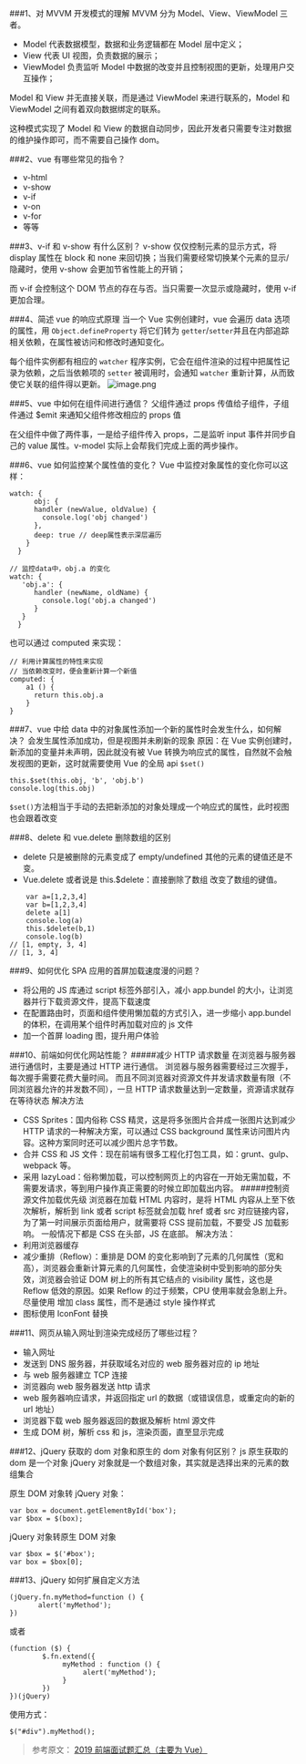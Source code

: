 ###1、对 MVVM 开发模式的理解
MVVM 分为 Model、View、ViewModel 三者。

- Model 代表数据模型，数据和业务逻辑都在 Model 层中定义；
- View 代表 UI 视图，负责数据的展示；
- ViewModel 负责监听 Model 中数据的改变并且控制视图的更新，处理用户交互操作；

Model 和 View 并无直接关联，而是通过 ViewModel 来进行联系的，Model 和 ViewModel 之间有着双向数据绑定的联系。

这种模式实现了 Model 和 View 的数据自动同步，因此开发者只需要专注对数据的维护操作即可，而不需要自己操作 dom。

###2、vue 有哪些常见的指令？

- v-html
- v-show
- v-if
- v-on
- v-for
- 等等

###3、v-if 和 v-show 有什么区别？
v-show 仅仅控制元素的显示方式，将 display 属性在 block 和 none 来回切换；当我们需要经常切换某个元素的显示/隐藏时，使用 v-show 会更加节省性能上的开销；

而 v-if 会控制这个 DOM 节点的存在与否。当只需要一次显示或隐藏时，使用 v-if 更加合理。

###4、简述 vue 的响应式原理
当一个 Vue 实例创建时，vue 会遍历 data 选项的属性，用 `Object.defineProperty` 将它们转为 `getter`/`setter`并且在内部追踪相关依赖，在属性被访问和修改时通知变化。

每个组件实例都有相应的 `watcher` 程序实例，它会在组件渲染的过程中把属性记录为依赖，之后当依赖项的 `setter` 被调用时，会通知 `watcher` 重新计算，从而致使它关联的组件得以更新。
![image.png](https://upload-images.jianshu.io/upload_images/12877063-03204aa3aafe3f38.png?imageMogr2/auto-orient/strip%7CimageView2/2/w/1240)

###5、vue 中如何在组件间进行通信？
父组件通过 props 传值给子组件，子组件通过 $emit 来通知父组件修改相应的 props 值

在父组件中做了两件事，一是给子组件传入 props，二是监听 input 事件并同步自己的 value 属性。v-model 实际上会帮我们完成上面的两步操作。

###6、vue 如何监控某个属性值的变化？
Vue 中监控对象属性的变化你可以这样：

```
watch: {
      obj: {
      handler (newValue, oldValue) {
        console.log('obj changed')
      },
      deep: true // deep属性表示深层遍历
    }
  }
```

```
// 监控data中，obj.a 的变化
watch: {
   'obj.a': {
      handler (newName, oldName) {
        console.log('obj.a changed')
      }
   }
  }
```

也可以通过 computed 来实现：

```
// 利用计算属性的特性来实现
// 当依赖改变时，便会重新计算一个新值
computed: {
    a1 () {
      return this.obj.a
    }
}
```

###7、vue 中给 data 中的对象属性添加一个新的属性时会发生什么，如何解决？
会发生属性添加成功，但是视图并未刷新的现象
原因：在 Vue 实例创建时，新添加的变量并未声明，因此就没有被 Vue 转换为响应式的属性，自然就不会触发视图的更新，这时就需要使用 Vue 的全局 api `$set()`

```
this.$set(this.obj, 'b', 'obj.b')
console.log(this.obj)
```

`$set()`方法相当于手动的去把新添加的对象处理成一个响应式的属性，此时视图也会跟着改变

###8、delete 和 vue.delete 删除数组的区别

- delete 只是被删除的元素变成了 empty/undefined 其他的元素的键值还是不变。
- Vue.delete 或者说是 this.$delete：直接删除了数组 改变了数组的键值。

```
    var a=[1,2,3,4]
    var b=[1,2,3,4]
    delete a[1]
    console.log(a)
    this.$delete(b,1)
    console.log(b)
// [1, empty, 3, 4]
// [1, 3, 4]
```

###9、如何优化 SPA 应用的首屏加载速度漫的问题？

- 将公用的 JS 库通过 script 标签外部引入，减小 app.bundel 的大小，让浏览器并行下载资源文件，提高下载速度
- 在配置路由时，页面和组件使用懒加载的方式引入，进一步缩小 app.bundel 的体积，在调用某个组件时再加载对应的 js 文件
- 加一个首屏 loading 图，提升用户体验

###10、前端如何优化网站性能？ #####减少 HTTP 请求数量
在浏览器与服务器进行通信时，主要是通过 HTTP 进行通信。
浏览器与服务器需要经过三次握手，每次握手需要花费大量时间。
而且不同浏览器对资源文件并发请求数量有限（不同浏览器允许的并发数不同），一旦 HTTP 请求数量达到一定数量，资源请求就存在等待状态
解决方法

- CSS Sprites：国内俗称 CSS 精灵，这是将多张图片合并成一张图片达到减少 HTTP 请求的一种解决方案，可以通过 CSS background 属性来访问图片内容。这种方案同时还可以减少图片总字节数。
- 合并 CSS 和 JS 文件：现在前端有很多工程化打包工具，如：grunt、gulp、webpack 等。
- 采用 lazyLoad：俗称懒加载，可以控制网页上的内容在一开始无需加载，不需要发请求，等到用户操作真正需要的时候立即加载出内容。 #####控制资源文件加载优先级
  浏览器在加载 HTML 内容时，是将 HTML 内容从上至下依次解析，解析到 link 或者 script 标签就会加载 href 或者 src 对应链接内容，为了第一时间展示页面给用户，就需要将 CSS 提前加载，不要受 JS 加载影响。
  一般情况下都是 CSS 在头部，JS 在底部。
  解决方法：
- 利用浏览器缓存
- 减少重排（Reflow）：重排是 DOM 的变化影响到了元素的几何属性（宽和高），浏览器会重新计算元素的几何属性，会使渲染树中受到影响的部分失效，浏览器会验证 DOM 树上的所有其它结点的 visibility 属性，这也是 Reflow 低效的原因。如果 Reflow 的过于频繁，CPU 使用率就会急剧上升。尽量使用 增加 class 属性，而不是通过 style 操作样式
- 图标使用 IconFont 替换

###11、网页从输入网址到渲染完成经历了哪些过程？

- 输入网址
- 发送到 DNS 服务器，并获取域名对应的 web 服务器对应的 ip 地址
- 与 web 服务器建立 TCP 连接
- 浏览器向 web 服务器发送 http 请求
- web 服务器响应请求，并返回指定 url 的数据（或错误信息，或重定向的新的 url 地址）
- 浏览器下载 web 服务器返回的数据及解析 html 源文件
- 生成 DOM 树，解析 css 和 js，渲染页面，直至显示完成

###12、jQuery 获取的 dom 对象和原生的 dom 对象有何区别？
js 原生获取的 dom 是一个对象
jQuery 对象就是一个数组对象，其实就是选择出来的元素的数组集合

原生 DOM 对象转 jQuery 对象：

```
var box = document.getElementById('box');
var $box = $(box);
```

jQuery 对象转原生 DOM 对象

```
var $box = $('#box');
var box = $box[0];
```

###13、jQuery 如何扩展自定义方法

```
(jQuery.fn.myMethod=function () {
       alert('myMethod');
})
```

或者

```
(function ($) {
        $.fn.extend({
             myMethod : function () {
                  alert('myMethod');
             }
        })
})(jQuery)
```

使用方式：

```
$("#div").myMethod();
```

> 参考原文： [2019 前端面试题汇总（主要为 Vue）](https://segmentfault.com/a/1190000018225708)
